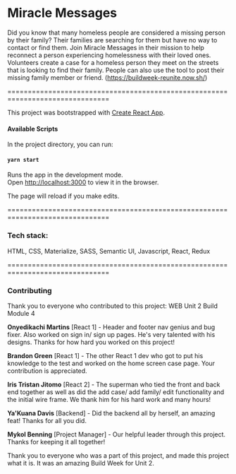 
# Miracle Messages
Did you know that many homeless people are considered a missing person by their family? Their families are searching for them but have no way to contact or find them. Join Miracle Messages in their mission to help reconnect a person experiencing homelessness with their loved ones. Volunteers create a case for a homeless person they meet on the streets that is looking to find their family. People can also use the tool to post their missing family member or friend. (https://buildweek-reunite.now.sh/)

===============================================================================

This project was bootstrapped with [Create React App](https://github.com/facebook/create-react-app).

#### Available Scripts

In the project directory, you can run:

#### `yarn start`

Runs the app in the development mode.<br>
Open [http://localhost:3000](http://localhost:3000) to view it in the browser.

The page will reload if you make edits.

===============================================================================

### Tech stack:
HTML, CSS, Materialize, SASS, Semantic UI, Javascript, React, Redux

===============================================================================

### Contributing
Thank you to everyone who contributed to this project: WEB Unit 2 Build Module 4 

**Onyedikachi Martins** [React 1] - Header and footer nav genius and bug fixer. Also worked on sign in/ sign up pages. He's very talented with his designs. Thanks for how hard you worked on this project!

**Brandon Green** [React 1] - The other React 1 dev who got to put his knowledge to the test and worked on the home screen case page. Your contribution is appreciated.

**Iris Tristan Jitomo** [React 2] - The superman who tied the front and back end together as well as did the add case/ add family/ edit functionality and the initial wire frame. We thank him for his hard work and many hours!

**Ya'Kuana Davis** [Backend] - Did the backend all by herself, an amazing feat! Thanks for all you did.

**Mykol Benning** [Project Manager] - Our helpful leader through this project. Thanks for keeping it all together!

Thank you to everyone who was a part of this project, and made this project what it is. It was an amazing Build Week for Unit 2.




